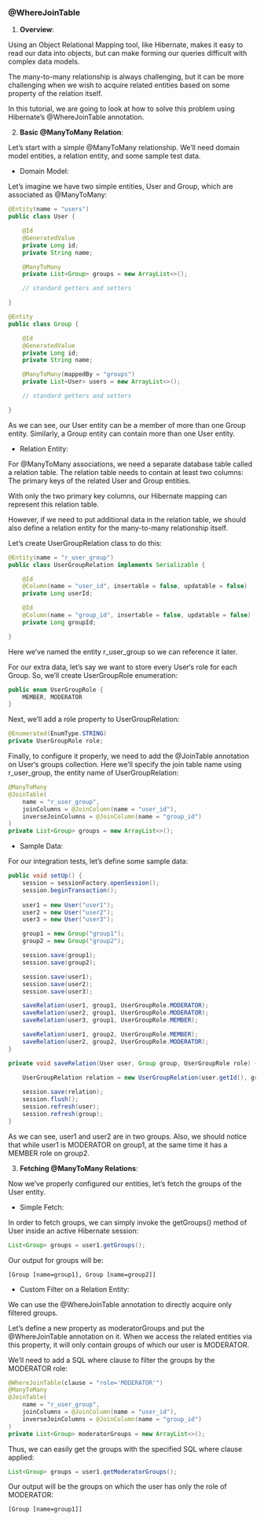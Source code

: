 ### @WhereJoinTable

1. **Overview**:

Using an Object Relational Mapping tool, like Hibernate, makes it easy to read our data into objects, but can make forming our queries difficult with complex data models.

The many-to-many relationship is always challenging, but it can be more challenging when we wish to acquire related entities based on some property of the relation itself.

In this tutorial, we are going to look at how to solve this problem using Hibernate’s @WhereJoinTable annotation.

2. **Basic @ManyToMany Relation**:

Let’s start with a simple @ManyToMany relationship. We’ll need domain model entities, a relation entity, and some sample test data.

- Domain Model:

Let’s imagine we have two simple entities, User and Group, which are associated as @ManyToMany:

```java
@Entity(name = "users")
public class User {

    @Id
    @GeneratedValue
    private Long id;
    private String name;

    @ManyToMany
    private List<Group> groups = new ArrayList<>();

    // standard getters and setters

}
```

```java
@Entity
public class Group {

    @Id
    @GeneratedValue
    private Long id;
    private String name;

    @ManyToMany(mappedBy = "groups")
    private List<User> users = new ArrayList<>();

    // standard getters and setters

}
```

As we can see, our User entity can be a member of more than one Group entity. Similarly, a Group entity can contain more than one User entity.

- Relation Entity:

For @ManyToMany associations, we need a separate database table called a relation table. The relation table needs to contain at least two columns: The primary keys of the related User and Group entities.

With only the two primary key columns, our Hibernate mapping can represent this relation table.

However, if we need to put additional data in the relation table, we should also define a relation entity for the many-to-many relationship itself.

Let’s create UserGroupRelation class to do this:

```java
@Entity(name = "r_user_group")
public class UserGroupRelation implements Serializable {

    @Id
    @Column(name = "user_id", insertable = false, updatable = false)
    private Long userId;

    @Id
    @Column(name = "group_id", insertable = false, updatable = false)
    private Long groupId;

}
```

Here we’ve named the entity r_user_group so we can reference it later.

For our extra data, let’s say we want to store every User‘s role for each Group. So, we’ll create UserGroupRole enumeration:

```java
public enum UserGroupRole {
    MEMBER, MODERATOR
}
```

Next, we’ll add a role property to UserGroupRelation:

```java
@Enumerated(EnumType.STRING)
private UserGroupRole role;
```

Finally, to configure it properly, we need to add the @JoinTable annotation on User‘s groups collection. Here we’ll specify the join table name using r_user_group, the entity name of UserGroupRelation:

```java
@ManyToMany
@JoinTable(
    name = "r_user_group",
    joinColumns = @JoinColumn(name = "user_id"),
    inverseJoinColumns = @JoinColumn(name = "group_id")
)
private List<Group> groups = new ArrayList<>();
```

- Sample Data:

For our integration tests, let’s define some sample data:

```java
public void setUp() {
    session = sessionFactory.openSession();
    session.beginTransaction();
    
    user1 = new User("user1");
    user2 = new User("user2");
    user3 = new User("user3");

    group1 = new Group("group1");
    group2 = new Group("group2");

    session.save(group1);
    session.save(group2);

    session.save(user1);
    session.save(user2);
    session.save(user3);

    saveRelation(user1, group1, UserGroupRole.MODERATOR);
    saveRelation(user2, group1, UserGroupRole.MODERATOR);
    saveRelation(user3, group1, UserGroupRole.MEMBER);

    saveRelation(user1, group2, UserGroupRole.MEMBER);
    saveRelation(user2, group2, UserGroupRole.MODERATOR);
}

private void saveRelation(User user, Group group, UserGroupRole role) {

    UserGroupRelation relation = new UserGroupRelation(user.getId(), group.getId(), role);
    
    session.save(relation);
    session.flush();
    session.refresh(user);
    session.refresh(group);
}

```

As we can see, user1 and user2 are in two groups. Also, we should notice that while user1 is MODERATOR on group1, at the same time it has a MEMBER role on group2.

3. **Fetching @ManyToMany Relations**:

Now we’ve properly configured our entities, let’s fetch the groups of the User entity.

- Simple Fetch:

In order to fetch groups, we can simply invoke the getGroups() method of User inside an active Hibernate session:

```java
List<Group> groups = user1.getGroups();
```

Our output for groups will be:

```
[Group [name=group1], Group [name=group2]]    
```

- Custom Filter on a Relation Entity:

We can use the @WhereJoinTable annotation to directly acquire only filtered groups.

Let’s define a new property as moderatorGroups and put the @WhereJoinTable annotation on it. When we access the related entities via this property, it will only contain groups of which our user is MODERATOR.

We’ll need to add a SQL where clause to filter the groups by the MODERATOR role:

```java
@WhereJoinTable(clause = "role='MODERATOR'")
@ManyToMany
@JoinTable(
    name = "r_user_group",
    joinColumns = @JoinColumn(name = "user_id"),
    inverseJoinColumns = @JoinColumn(name = "group_id")
)
private List<Group> moderatorGroups = new ArrayList<>();
```

Thus, we can easily get the groups with the specified SQL where clause applied:

```java
List<Group> groups = user1.getModeratorGroups();
```

Our output will be the groups on which the user has only the role of MODERATOR:

```
[Group [name=group1]]
```
